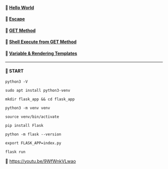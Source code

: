 #### :large_orange_diamond: [Hello World](https://github.com/0x1717/flask-samples-for-myself/blob/main/src/0.py)

#### :large_orange_diamond: [Escape](https://github.com/0x1717/flask-samples-for-myself/blob/main/src/1.py)

#### :large_orange_diamond: [GET Method](https://github.com/0x1717/flask-samples-for-myself/blob/main/src/2.py)

#### :large_orange_diamond: [Shell Execute from GET Method](https://github.com/0x1717/flask-samples-for-myself/blob/main/src/3.py)

#### :large_orange_diamond: [Variable & Rendering Templates](https://github.com/0x1717/flask-samples-for-myself/blob/main/src/4/)

---

#### :large_blue_diamond: START

```
python3 -V

sudo apt install python3-venv

mkdir flask_app && cd flask_app

python3 -m venv venv

source venv/bin/activate

pip install Flask

python -m flask --version

export FLASK_APP=index.py

flask run

```

:large_blue_diamond: https://youtu.be/9WfWnkVLwao
